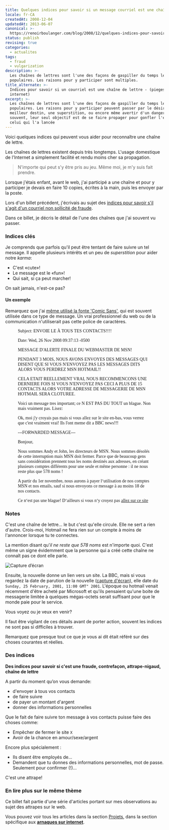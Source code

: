 ```yaml
---
title: Quelques indices pour savoir si un message courriel est une chaîne de lettre
locale: fr-CA
createdAt: 2008-12-04
updatedAt: 2013-06-07
canonical: >-
  https://renoirboulanger.com/blog/2008/12/quelques-indices-pour-savoir-si-un-message-courriel-est-une-chaine-de-lettre/
status: publish
revising: true
categories:
  - actualites
tags:
  - fraud
  - vulgarization
description: >-
  Les chaînes de lettres sont l'une des façons de gaspiller du temps les plus
  populaires. Les raisons pour y participer sont multiples.
title_alternate: >-
  Indices pour savoir si un courriel est une chaîne de lettre - (pieges
  internet)
excerpt: >-
  Les chaînes de lettres sont l'une des façons de gaspiller du temps les plus
  populaires. Les raisons pour y participer peuvent passer par le désir d'un
  meilleur destin, une superstition, ou encore même avertir d'un danger. Mais
  souvent, leur seul objectif est de se faire propager pour gonfler l'égo de
  celui qui l'a lancée
---
```


Voici quelques indices qui peuvent vous aider pour reconnaître une chaîne de
lettre.

Les chaînes de lettres existent depuis très longtemps. L'usage domestique de
l'Internet a simplement facilité et rendu moins cher sa propagation.

> N'importe qui peut s'y être pris au jeu. Même moi, je m'y suis fait prendre.

Lorsque j'étais enfant, avant le web, j'ai participé a une chaîne et pour y
participer je devais en faire 10 copies, écrites à la main, puis les envoyer par
la poste.

Lors d'un billet précédent, j'écrivais au sujet des [indices pour savoir s'il
s'agit d'un courriel non sollicité de fraude][0].

Dans ce billet, je décris le détail de l'une des chaînes que j'ai souvent vu
passer.

### Indices clés

Je comprends que parfois qu'il peut être tentant de faire suivre un tel message.
Il appelle plusieurs intérêts et un peu de _superstition_ pour aider notre
_karma_:

- C'est «cute»!
- Le message est le «fun»!
- Qui sait, si ça peut marcher!

On sait jamais, n'est-ce pas?

#### Un exemple

Remarquez que j'ai [même utilisé la fonte 'Comic Sans'][1], qui est souvent
utilisée dans ce type de message. Un vrai professionnel du web ou de la
communication n'utiliserait pas cette police de caractères.


<figure>
<figcaption style="font-family: Comic Sans MS;">
<p>Subject: ENVOIE LE À TOUS TES CONTACTS!!!!</p>
<p>Date: Wed, 26 Nov 2008 09:37:13 -0500</p>
<p>MESSAGE D'ALERTE FINALE DU WEBMASTER DE MSN!</p>
<p>PENDANT 3 MOIS, NOUS AVONS ENVOYES DES MESSAGES QUI DISENT QUE SI VOUS N'ENVOYEZ PAS LES MESSAGES DITS ALORS VOUS PERDREZ MSN HOTMAIL!!</p>
<p>CELA ETAIT REELLEMENT VRAI, NOUS RECOMMENCONS UNE DERNIERE FOIS SI VOUS N'ENVOYEZ PAS CECI A PLUS DE 15 CONTACTS ALORS VOTRE ADRESSE DE MESSAGERIE DE MSN HOTMAIL SERA CLOTUREE.</p>
<p>Voici un message tres important; ce N EST PAS DU TOUT un blague. Non mais vraiment pas. Lisez:</p>
<p>Ok, moi j'y croyais pas mais si vous allez sur le site en-bas, vous verrez que c'est vraiment vrai! Ils l'ont meme dit a BBC news!!!</p>
<p>---FORWARDED MESSAGE---</p>
<p>Bonjour,</p>
<p>Nous sommes Andy et John, les directeurs de MSN. Nous sommes désolés de cette interruption mais MSN doit fermer. Parce que de beaucoup gens sans considération prennent tous les noms destinés aux adresses, en créant plusieurs comptes différents pour une seule et même personne : il ne nous reste plus que 578 noms !</p>
<p>A partir du 1er novembre, nous aurons à payer l‘utilisation de nos comptes MSN et nos emails, sauf si nous envoyons ce message à au moins 18 de nos contacts. </p>
<p>Ce n‘est pas une blague! D‘ailleurs si vous n‘y croyez pas <a href="http://news.bbc.co.uk/1/hi/business/1189119.stm">allez sur ce site</a></p>
</figcaption>
</figure>


### Notes

C'est une chaîne de lettre... le but c'est qu'elle circule. Elle ne sert a rien
d'autre. Crois-moi, Hotmail ne fera rien sur un compte à moins de l'annoncer
lorsque tu te connectes.

La mention disant qu'_il ne reste que 578 noms_ est n'importe quoi. C'est même
un signe évidemment que la personne qui a créé cette chaîne ne connaît pas ce
dont elle parle.

![Capture d’écran][3]

Ensuite, la nouvelle donne un lien vers un site. La BBC, mais si vous regardez
la date de parution de la nouvelle ([capture d'écran][3]), elle date du
`Sunday, 25 February, 2001, 11:00 GMT" 2001`. L'époque ou hotmail venait
récemment d'être acheté par Microsoft et qu'ils pensaient qu'une boite de
messagerie limitée à quelques mégas-octets serait suffisant pour que le monde
paie pour le service.

Vous voyez ou je veux en venir?

Il faut être vigilant de ces détails avant de porter action, souvent les indices
ne sont pas si difficiles à trouver.

Remarquez que presque tout ce que je vous ai dit était référé sur des choses
courantes et réelles.

### Des indices

**Des indices pour savoir si c'est une fraude, contrefaçon, attrape-nigaud,
chaîne de lettre**

A partir du moment qu’on vous demande:

- d'envoyer à tous vos contacts
- de faire suivre
- de payer un montant d'argent
- donner des informations personnelles

Que le fait de faire suivre ton message à vos contacts puisse faire des choses
comme:

- Empêcher de fermer le site `X`
- Avoir de la chance en amour/sexe/argent

Encore plus spécialement :

- Ils disent être employés de...
- Demandent que tu donnes des informations personnelles, mot de passe. Seulement
  pour confirmer (!)...

C'est une attrape!

### En lire plus sur le même thème

Ce billet fait partie d'une série d'articles portant sur mes observations au
sujet des attrapes sur le web.

Vous pouvez voir tous les articles dans la section [Projets][4], dans la section
spécifique aux [**arnaques sur internet**][5].

[0]: /blog/2008/12/sensibilisation-sur-les-courriels-non-sollicites/
[1]: http://comicsanscriminal.com/
[2]: http://news.bbc.co.uk/1/hi/business/1189119.stm
[3]: /wp-content/uploads/2008/12/bbc-co-uk-feb-2001-screenshot-300x288.png
[4]: /projets
[5]: /projets/les-arnaques-sur-internet
